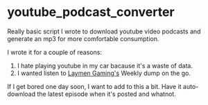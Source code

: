 # youtube_podcast_converter
Really basic script I wrote to download youtube video podcasts and generate an mp3 for more comfortable consumption. 

I wrote it for a couple of reasons: 
1. I hate playing youtube in my car bacause it's a waste of data.  
2. I wanted listen to [Laymen Gaming's](https://www.youtube.com/channel/UCwpmyAEOxIFmiXHFk4XbLMA) Weekly dump on the go.  

If I get bored one day soon, I want to add to this a bit.  Have it auto-download the latest episode when it's posted and whatnot. 
